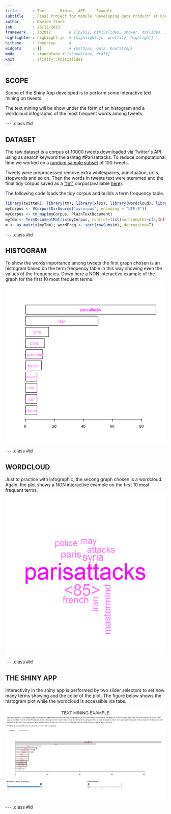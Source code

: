 ```yaml
---
title       : Text      Mining  APP     Example
subtitle    : Final Project for module "Developing Data Product" at Coursera
author      : Davide Tiana
job         : 26/12/2015
framework   : io2012        # {io2012, html5slides, shower, dzslides, ...}
highlighter : highlight.js  # {highlight.js, prettify, highlight}
hitheme     : tomorrow      # 
widgets     : []            # {mathjax, quiz, bootstrap}
mode        : standalone # {standalone, draft}
knit        : slidify::knit2slides
---
```


## SCOPE

Scope of the Shiny App developed is to perform some interactive text mining on tweets.

The text mining will be show under the form of an histogram and a wordcloud infographic of the most frequent words among tweets.   

--- .class #id 

## DATASET

The [raw dataset](https://github.com/dtiana/SHINYAPP/blob/master/III_World_War.xlsx) is a corpus of 10000 tweets downloaded via Twitter's API using as search keyword the ashtag #Parisattacks.
To reduce computational time we worked on a [random sample subset](https://github.com/dtiana/SHINYAPP/blob/master/sample_tweets.xlsx) of 100 tweets.

Tweets were preprocessed remove extra whitespaces, punctuation, url's, stopwords and so on.
Then the words in tweets text were stemmed and the final tidy corpus saved as a ["tm"](https://cran.r-project.org/web/packages/tm/index.html) corpus(available [here](https://github.com/dtiana/SHINYAPP/tree/master/mycorpus)).

The following code loads the tidy corpus and builds a term frequency table.

```r
library(twitteR); library(tm); library(xlsx); library(wordcloud); library(IDPmisc)
myCorpus <- VCorpus(DirSource("mycorpus", encoding = "UTF-8"))
myCorpus <- tm_map(myCorpus, PlainTextDocument)
myTdm <- TermDocumentMatrix(myCorpus, control=list(wordLengths=c(3,Inf)))
m <- as.matrix(myTdm); wordFreq <- sort(rowSums(m), decreasing=T)
```

--- .class #id

## HISTOGRAM

To show the words importance among tweets the first graph chosen is an histogram based on the term frequency table in this way showing even the values of the frequencies.
Down here a NON interactive example of the graph for the first 10 most frequent terms.
![plot of chunk unnamed-chunk-2](assets/fig/unnamed-chunk-2-1.png) 


--- .class #id

## WORDCLOUD
Just to practice with infographic, the secong graph chosen is a wordcloud.
Again, the plot shows a NON interactive example on the first 10 most frequent terms.
![plot of chunk unnamed-chunk-3](assets/fig/unnamed-chunk-3-1.png) 


--- .class #id

## THE SHINY APP

Interactivity in the shiny app is performed by two slider selectors to set how many terms showing and the color of the plot. The figure below shows the histogram plot while the wordcloud is accessible via tabs.

![shinyapp](assets/fig/shinyapp.png)

--- .class #id
